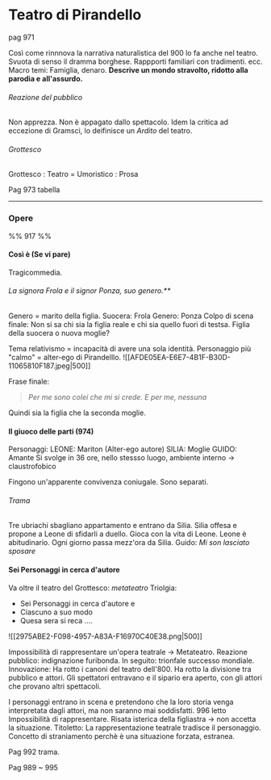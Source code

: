 # Teatro di Pirandello
pag 971

Così come rinnnova la narrativa naturalistica del 900 lo fa anche nel teatro. Svuota di senso il dramma borghese. 
Rappporti familiari con tradimenti. ecc.
Macro temi: Famiglia, denaro. 
**Descrive un mondo stravolto, ridotto alla parodia e all'assurdo.**
###### Reazione del pubblico 
Non apprezza. Non è appagato dallo spettacolo. Idem la critica ad eccezione di Gramsci, lo deifinisce un *Ardito* del teatro. 
###### Grottesco
Grottesco : Teatro = Umoristico : Prosa

Pag 973 tabella 

---
### Opere
%% 917 %%
#### Così è (Se vi pare)
Tragicommedia. 

###### La signora Frola e il signor Ponza, suo genero.**
Genero = marito della figlia. 
Suocera: Frola
Genero: Ponza
Colpo di scena finale: Non si sa chi sia la figlia reale e chi sia quello fuori di testsa. 
Figlia della suocera o nuova moglie? 

Tema relativismo = incapacità di avere una sola identità. 
Personaggio più "calmo" = alter-ego di Pirandelllo. 
![[AFDE05EA-E6E7-4B1F-B30D-11065810F187.jpeg|500]]

Frase finale: 
> _Per me sono colei che mi si crede. E per me, nessuna_

Quindi sia la figlia che la seconda moglie.


#### **Il giuoco delle parti** (974)
Personaggi: 
LEONE: Mariton (Alter-ego autore)
SILIA: Moglie
GUIDO: Amante 
Si svolge in 36 ore, nello stessso luogo, ambiente interno -> claustrofobico 

Fingono un'apparente convivenza coniugale. Sono separati. 

###### Trama
Tre ubriachi sbagliano appartamento e entrano da Silia. 
Silia offesa e propone a Leone di sfidarli a duello. Gioca con la vita di Leone.
Leone è abitudinario. Ogni giorno passa mezz'ora da Silia. 
Guido: _Mi son lasciato sposare_


#### Sei Personaggi in cerca d'autore
Va oltre il teatro del Grottesco: _metateatro_
Triolgia:
- Sei Personaggi in cerca d'autore e
- Ciascuno a suo modo
- Quesa sera si reca .... 

![[2975ABE2-F098-4957-A83A-F16970C40E38.png|500]]

Impossibilità di rappresentare un'opera teatrale -> Metateatro. 
Reazione pubblico: indignazione furibonda. In seguito: trionfale successo mondiale. 
Innovazione: Ha rotto i canoni del teatro dell'800. Ha rotto la divisione tra pubblico e attori. Gli spettatori entravano e il sipario era aperto, con gli attori che provano altri spettacoli. 

I personaggi entrano in scena e pretendono che la loro storia venga interpretata dagli attori, ma non saranno mai soddisfatti. 
996 letto
Impossibilità di rappresentare. Risata isterica della figliastra -> non accetta la situazione. 
Titoletto: La rappresentazione teatrale tradisce il personaggio. 
Concetto di straniamento perchè è una situazione forzata, estranea. 


Pag 992 trama. 

Pag 989 ~ 995 



